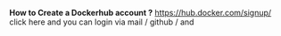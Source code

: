 **How to Create a Dockerhub account ?**
https://hub.docker.com/signup/ 
click here and you can login via mail / github / and 
